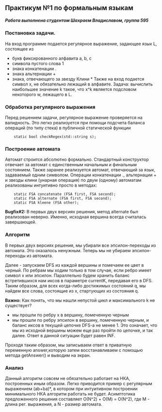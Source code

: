 ## Практикум №1 по формальным языкам

##### Работа выполнена студентом Шахраем Владиславом, группа 595

### Постановка задачи.
На вход программе подается регулярное выражение, задающее язык L, состоящее из
* букв фиксированного алфавита a, b, c
* символа пустого слова 1
* знака конкатенации .
* знака альтернации +
* знака, отвечающего за звезду Клини *
Также на вход подается символ x, не обязательно лежащий в алфавите.
Задача: вычислить наибольшее значение k такое, что x^k является подсловом некоторого w, лежащего в L.

### Обработка регулярного выражения
Перед решением задачи, регулярное выражение проверяется на валидность. Это легко реализуется при помощи подсчета баланса операций (по типу стека) в публичной статической функции

	    static bool checkRegex(std::string s);

### Построение автомата
Автомат строится абсолютно формально. Стандартный конструктор отвечает за автомат с единственным начальным и финальным состоянием. Также заранее реализуется автомат, отвечающий за язык, задаваемый одним символом. Операции конкатенации ., альтернации + и звезды клини (унарная операция) по двум (одному) автоматам реализованы интуитивно просто в методах:

    	static FSA concatenate (FSA first, FSA second);
 	    static FSA alternate (FSA first, FSA second);
    	static FSA kleene (FSA other);

<b>Bugfix#2:</b> В первых двух версиях решения, метод alternate был реализован неверно. Именно, исходная вершина всегда считалась завершающей.

### Алгоритм

В первых двух версиях решения, мы убирали все эпсилон-переходы из автомата. Это оказалось ненужным. Теперь мы не убираем эпсилон-переходы из автомата.

Далее - запускаем DFS из каждой вершины и помечаем ее цвет в черный. По ребрам мы ходим только в том случае, если ребро имеет символ x или эпсилон. Параллельно будем хранить баланс встретившихся нам иксов в параметре currentK, передавая его в DFS. Таким образом, для всех когда-либо достижимых состояний q, мы найдем все слова, состоящие из x, стартующих из состояния q.

<b>Важно:</b>
Как понять, что мы нашли непустой цикл и максимального k не существует?
* мы прошли по ребру x в вершину, помеченную черным
* мы прошли по ребру эпсилон в вершину, помеченную черным, и баланс иксов в текущей цепочке DFS-a не менее 1. Это означает, что мы из исходной вершины можем еще раз пройти по цепочке, и так далее.
Ответ в данной ситуации будет равен INF.

Проходя таким образом, мы записываем ответ в приватную переменную answer,которую затем восстанавливаем с помощью метода getAnswer() и выводим на экран.

### Анализ
Данный алгоритм совсем не обязательно работает на НКА, построенных иным образом. Легко приводится пример с регулярным выражением (ab+ba)*, в котором при интуитивном построении минимального НКА алгоритм работать не будет.
Асимптотика предложенного решения составляет О(N^2) + О(M) = O(N^2), где M - длина рег. выражения, а N - размер автомата.


